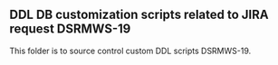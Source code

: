 ## DDL DB customization scripts related to JIRA request DSRMWS-19
This folder is to source control custom DDL scripts DSRMWS-19.
